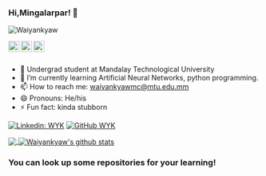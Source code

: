 ### Hi,Mingalarpar! 👋
<p align="left"> <img src="https://komarev.com/ghpvc/?username=Waiyankyaw&label=Views&color=blue&style=plastic" alt="Waiyankyaw" /> </p>

<a href="https://www.linkedin.com/in/wai-yan-k-152b22106/">
  <img align="left" alt="My Linkdein" width="22px" src="https://cdn.jsdelivr.net/npm/simple-icons@v3/icons/linkedin.svg" />
</a>
<a href="https://github.com/waiyankyaw961999">
  <img align="left" alt="Wai Yan Kyaw's Github" width="22px" src="https://cdn.jsdelivr.net/npm/simple-icons@v3/icons/github.svg" />
</a>
<a href="https://www.facebook.com/william.kyaw.5661/">
  <img align="left" alt="Wai Yan Kyaw's Github" width="22px" src="https://cdn.jsdelivr.net/npm/simple-icons@v3/icons/facebook.svg" />
</a>

<br/>
<br/>



- 🔭 Undergrad student at Mandalay Technological University 
- 🌱 I’m currently learning Artificial Neural Networks, python programming.
- 📫 How to reach me: waiyankyawmc@mtu.edu.mm
- 😄 Pronouns: He/his
- ⚡ Fun fact: kinda stubborn

[![Linkedin: WYK](https://img.shields.io/badge/-WYK-blue?style=flat-square&logo=Linkedin&logoColor=white&link=https://www.linkedin.com/in/wai-yan-k-152b22106/)](https://www.linkedin.com/in/imthepk/)
[![GitHub WYK](https://img.shields.io/github/followers/waiyankyaw961999?label=follow&style=social)](https://cdn.jsdelivr.net/npm/simple-icons@v3/icons/github.svg)

<a href="https://github.com/waiyankyaw961999">
  <img align="center" src="https://github-readme-stats.vercel.app/api/top-langs/?username=waiyankyaw961999&theme=light&hide_langs_below=1" />
</a>
<a href="https://github.com/waiyankyaw961999">
 <img align="center" src="https://github-readme-stats.vercel.app/api?username=waiyankyaw961999&show_icons=true&theme=light&line_height=27" alt="Waiyankyaw's github stats"/>
</a>

### You can look up some repositories for your learning!
